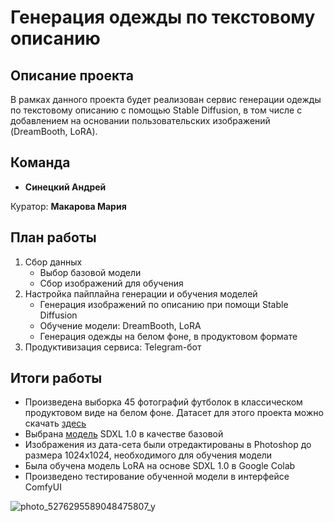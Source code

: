 # **Генерация одежды по текстовому описанию**

## **Описание проекта**

В рамках данного проекта будет реализован сервис генерации одежды по текстовому описанию с помощью Stable Diffusion, в том числе с добавлением на основании пользовательских изображений (DreamBooth, LoRA).

## **Команда**

- **Синецкий Андрей**
  
Куратор: **Макарова Мария**

## **План работы**

1. Сбор данных
   - Выбор базовой модели
   - Сбор изображений для обучения
2. Настройка пайплайна генерации и обучения моделей
   - Генерация изображений по описанию при помощи Stable Diffusion
   - Обучение модели: DreamBooth, LoRA
   - Генерация одежды на белом фоне, в продуктовом формате
3. Продуктивизация сервиса: Telegram-бот


## **Итоги работы**

* Произведена выборка 45 фотографий футболок в классическом продуктовом виде на белом фоне. Датасет для этого проекта можно скачать [здесь](https://disk.yandex.ru/d/9AbJz3lHwdbpHg)
* Выбрана [модель](https://huggingface.co/stabilityai/stable-diffusion-xl-base-1.0/resolve/main/sd_xl_base_1.0.safetensors) SDXL 1.0 в качестве базовой 
* Изображения из дата-сета были отредактированы в Photoshop до размера 1024x1024, необходимого для обучения модели
* Была обучена модель LoRA на основе SDXL 1.0 в Google Colab
* Произведено тестирование обученной модели в интерфейсе ComfyUI

![photo_5276295589048475807_y](https://github.com/Soltechml/ClothesLora/assets/146172822/c5aeb155-e9da-4d30-90c9-9692fa8c004b)


